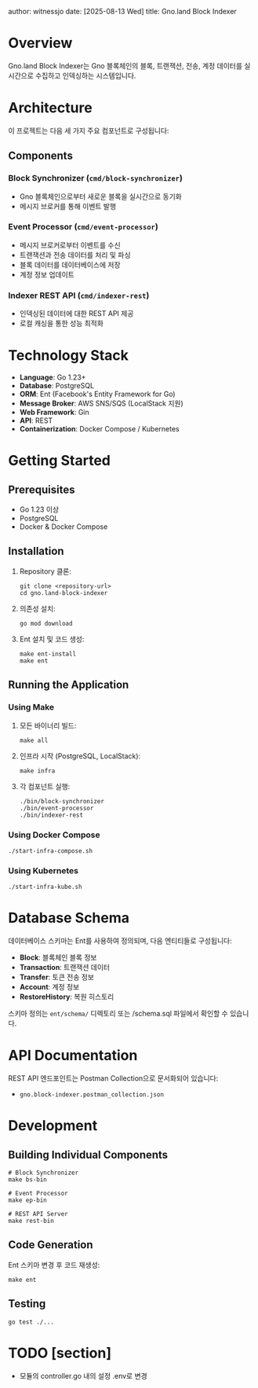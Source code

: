 author: witnessjo
date: \[2025-08-13 Wed\]
title: Gno.land Block Indexer

# Overview

Gno.land Block Indexer는 Gno 블록체인의 블록, 트랜잭션, 전송, 계정
데이터를 실시간으로 수집하고 인덱싱하는 시스템입니다.

# Architecture

이 프로젝트는 다음 세 가지 주요 컴포넌트로 구성됩니다:

## Components

### Block Synchronizer (`cmd/block-synchronizer`)

-   Gno 블록체인으로부터 새로운 블록을 실시간으로 동기화
-   메시지 브로커를 통해 이벤트 발행

### Event Processor (`cmd/event-processor`)

-   메시지 브로커로부터 이벤트를 수신
-   트랜잭션과 전송 데이터를 처리 및 파싱
-   블록 데이터를 데이터베이스에 저장
-   계정 정보 업데이트

### Indexer REST API (`cmd/indexer-rest`)

-   인덱싱된 데이터에 대한 REST API 제공
-   로컬 캐싱을 통한 성능 최적화

# Technology Stack

-   **Language**: Go 1.23+
-   **Database**: PostgreSQL
-   **ORM**: Ent (Facebook's Entity Framework for Go)
-   **Message Broker**: AWS SNS/SQS (LocalStack 지원)
-   **Web Framework**: Gin
-   **API**: REST
-   **Containerization**: Docker Compose / Kubernetes

# Getting Started

## Prerequisites

-   Go 1.23 이상
-   PostgreSQL
-   Docker & Docker Compose

## Installation

1.  Repository 클론:

    ``` shell
    git clone <repository-url>
    cd gno.land-block-indexer
    ```

2.  의존성 설치:

    ``` shell
    go mod download
    ```

3.  Ent 설치 및 코드 생성:

    ``` shell
    make ent-install
    make ent
    ```

## Running the Application

### Using Make

1.  모든 바이너리 빌드:

    ``` shell
    make all
    ```

2.  인프라 시작 (PostgreSQL, LocalStack):

    ``` shell
    make infra
    ```

3.  각 컴포넌트 실행:

    ``` shell
    ./bin/block-synchronizer
    ./bin/event-processor
    ./bin/indexer-rest
    ```

### Using Docker Compose

``` shell
./start-infra-compose.sh
```

### Using Kubernetes

``` shell
./start-infra-kube.sh
```

# Database Schema

데이터베이스 스키마는 Ent를 사용하여 정의되며, 다음 엔티티들로
구성됩니다:

-   **Block**: 블록체인 블록 정보
-   **Transaction**: 트랜잭션 데이터
-   **Transfer**: 토큰 전송 정보
-   **Account**: 계정 정보
-   **RestoreHistory**: 복원 히스토리

스키마 정의는 `ent/schema/` 디렉토리 또는 /schema.sql 파일에서 확인할 수
있습니다.

# API Documentation

REST API 엔드포인트는 Postman Collection으로 문서화되어 있습니다:

-   `gno.block-indexer.postman_collection.json`

# Development

## Building Individual Components

``` shell
# Block Synchronizer
make bs-bin

# Event Processor
make ep-bin

# REST API Server
make rest-bin
```

## Code Generation

Ent 스키마 변경 후 코드 재생성:

``` shell
make ent
```

## Testing

``` shell
go test ./...
```

# <span class="todo TODO">TODO</span>  [section]

-   모듈의 controller.go 내의 설정 .env로 변경
